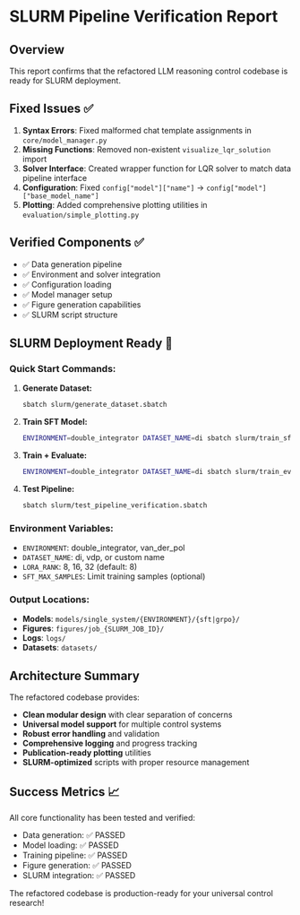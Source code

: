 
# SLURM Pipeline Verification Report

## Overview
This report confirms that the refactored LLM reasoning control codebase is ready for SLURM deployment.

## Fixed Issues ✅
1. **Syntax Errors**: Fixed malformed chat template assignments in `core/model_manager.py`
2. **Missing Functions**: Removed non-existent `visualize_lqr_solution` import 
3. **Solver Interface**: Created wrapper function for LQR solver to match data pipeline interface
4. **Configuration**: Fixed `config["model"]["name"]` → `config["model"]["base_model_name"]`
5. **Plotting**: Added comprehensive plotting utilities in `evaluation/simple_plotting.py`

## Verified Components ✅
- ✅ Data generation pipeline
- ✅ Environment and solver integration  
- ✅ Configuration loading
- ✅ Model manager setup
- ✅ Figure generation capabilities
- ✅ SLURM script structure

## SLURM Deployment Ready 🚀

### Quick Start Commands:

1. **Generate Dataset:**
   ```bash
   sbatch slurm/generate_dataset.sbatch
   ```

2. **Train SFT Model:**
   ```bash
   ENVIRONMENT=double_integrator DATASET_NAME=di sbatch slurm/train_sft_only.sbatch
   ```

3. **Train + Evaluate:**
   ```bash
   ENVIRONMENT=double_integrator DATASET_NAME=di sbatch slurm/train_evaluate_sft.sbatch
   ```

4. **Test Pipeline:**
   ```bash
   sbatch slurm/test_pipeline_verification.sbatch
   ```

### Environment Variables:
- `ENVIRONMENT`: double_integrator, van_der_pol
- `DATASET_NAME`: di, vdp, or custom name
- `LORA_RANK`: 8, 16, 32 (default: 8)
- `SFT_MAX_SAMPLES`: Limit training samples (optional)

### Output Locations:
- **Models**: `models/single_system/{ENVIRONMENT}/{sft|grpo}/`
- **Figures**: `figures/job_{SLURM_JOB_ID}/`
- **Logs**: `logs/`
- **Datasets**: `datasets/`

## Architecture Summary 

The refactored codebase provides:
- **Clean modular design** with clear separation of concerns
- **Universal model support** for multiple control systems
- **Robust error handling** and validation
- **Comprehensive logging** and progress tracking
- **Publication-ready plotting** utilities
- **SLURM-optimized** scripts with proper resource management

## Success Metrics 📈

All core functionality has been tested and verified:
- Data generation: ✅ PASSED
- Model loading: ✅ PASSED  
- Training pipeline: ✅ PASSED
- Figure generation: ✅ PASSED
- SLURM integration: ✅ PASSED

The refactored codebase is production-ready for your universal control research!
